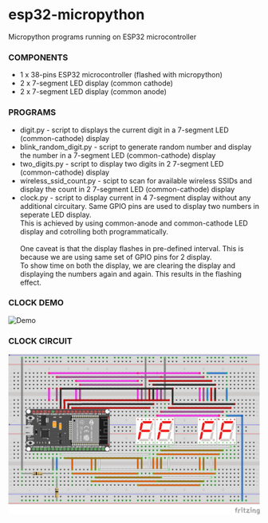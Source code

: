 # esp32-micropython
 Micropython programs running on ESP32 microcontroller

### COMPONENTS
* 1 x 38-pins ESP32 microcontroller (flashed with micropython)
* 2 x 7-segment LED display (common cathode)
* 2 x 7-segment LED display (common anode)

### PROGRAMS
* digit.py -  script to displays the current digit in a 7-segment LED (common-cathode) display
* blink_random_digit.py - script to generate random number and display the number in a 7-segment LED (common-cathode) display
* two_digits.py - script to display two digits in 2 7-segment LED (common-cathode) display
* wireless_ssid_count.py - scipt to scan for available wireless SSIDs and display the count in 2 7-segment LED (common-cathode) display
* clock.py - script to display current in 4 7-segment display without any additional circuitary.
            Same GPIO pins are used to display two numbers in seperate LED display.
            </br>This is achieved by using common-anode and common-cathode LED display and cotrolling both programmatically.</br></br>
            One caveat is that the display flashes in pre-defined interval. This is because we are using same set of GPIO pins for 2 display.</br>To show time on both the display, we are clearing the display and displaying the numbers again and again. This results in the flashing effect.

### CLOCK DEMO
![Demo](clock_demo.gif)

### CLOCK CIRCUIT
![Demo](clock_circuit.png)